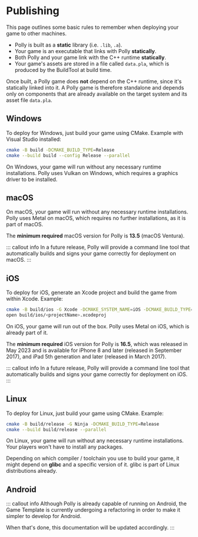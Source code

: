 # Publishing

This page outlines some basic rules to remember when deploying your game to other machines.

- Polly is built as a **static** library (i.e. `.lib`, `.a`).
- Your game is an executable that links with Polly **statically**.
- Both Polly and your game link with the C++ runtime **statically**.
- Your game's assets are stored in a file called `data.pla`, which is produced by the BuildTool at build time.

Once built, a Polly game does **not** depend on the C++ runtime, since it's statically linked into it. A Polly game is therefore standalone and depends only on components that are already available on the target system and its asset file `data.pla`.

## Windows

To deploy for Windows, just build your game using CMake. Example with Visual Studio installed:

```sh
cmake -B build -DCMAKE_BUILD_TYPE=Release
cmake --build build --config Release --parallel
```

On Windows, your game will run without any necessary runtime installations. Polly uses Vulkan on Windows, which requires a graphics driver to be installed.

## macOS

On macOS, your game will run without any necessary runtime installations. Polly uses Metal on macOS, which requires no further installations, as it is part of macOS.

The **minimum required** macOS version for Polly is **13.5** (macOS Ventura).

::: callout info
In a future release, Polly will provide a command line tool that automatically builds and signs your game correctly for deployment on macOS.
:::

## iOS

To deploy for iOS, generate an Xcode project and build the game from within Xcode. Example:

```sh
cmake -B build/ios -G Xcode -DCMAKE_SYSTEM_NAME=iOS -DCMAKE_BUILD_TYPE=Release
open build/ios/<projectName>.xcodeproj
```

On iOS, your game will run out of the box. Polly uses Metal on iOS, which is already part of it.

The **minimum required** iOS version for Polly is **16.5**, which was released in May 2023 and is available for iPhone 8 and later (released in September 2017), and iPad 5th generation and later (released in March 2017).

::: callout info
In a future release, Polly will provide a command line tool that automatically builds and signs your game correctly for deployment on iOS.
:::

## Linux

To deploy for Linux, just build your game using CMake. Example:

```sh
cmake -B build/release -G Ninja -DCMAKE_BUILD_TYPE=Release
cmake --build build/release --parallel
```

On Linux, your game will run without any necessary runtime installations. Your players won't have to install any packages.

Depending on which compiler / toolchain you use to build your game, it might depend on **glibc** and a specific version of it. glibc is part of Linux distributions already.

## Android

::: callout info
Although Polly is already capable of running on Android, the Game Template is currently undergoing a refactoring in order to make it simpler to develop for Android.

When that's done, this documentation will be updated accordingly.
:::

